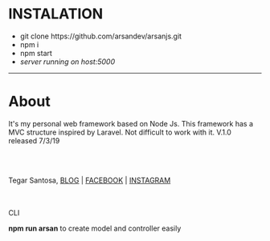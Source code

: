 <h1>INSTALATION</h1>
<ul>
<li>git clone https://github.com/arsandev/arsanjs.git</li>
<li>npm i</li>
<li>npm start</li>
  <li><i>server running on host:5000</i></li>
</ul>
<hr>
<h1>About</h1>
<p>It's my personal web framework based on Node Js. This framework has a MVC structure inspired by Laravel. Not difficult to work with it. V.1.0 released 7/3/19</p>
<br><br>
<p>Tegar Santosa, <a href="https://teziger.blogspot.com">BLOG</a> | <a href="https://facebook.com/mtegarsp">FACEBOOK</a> | <a href="https://www.instagram.com/arsan_dev">INSTAGRAM</a></p>
<br><br>
CLI
<p><b>npm run arsan</b> to create model and controller easily</p>
